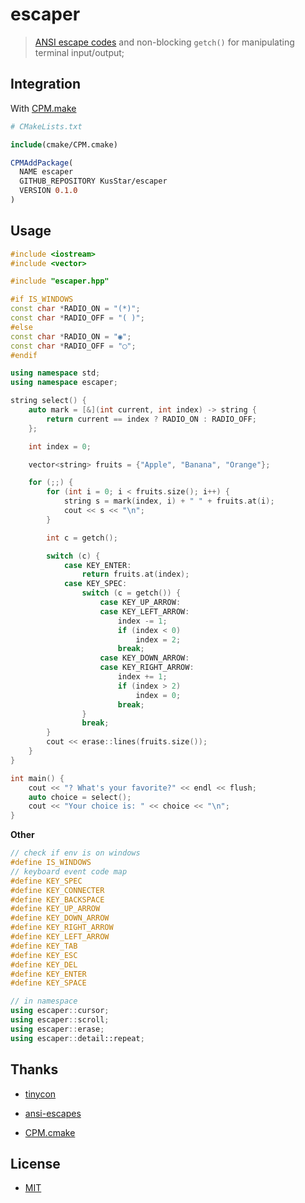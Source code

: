 # escaper

> [ANSI escape codes](http://www.termsys.demon.co.uk/vtansi.htm) and non-blocking `getch()` for manipulating terminal input/output;

## Integration

With [CPM.make](https://github.com/TheLartians/CPM.cmake)

```cmake
# CMakeLists.txt

include(cmake/CPM.cmake)

CPMAddPackage(
  NAME escaper
  GITHUB_REPOSITORY KusStar/escaper
  VERSION 0.1.0
)
```

## Usage

```cpp
#include <iostream>
#include <vector>

#include "escaper.hpp"

#if IS_WINDOWS
const char *RADIO_ON = "(*)";
const char *RADIO_OFF = "( )";
#else
const char *RADIO_ON = "◉";
const char *RADIO_OFF = "◯";
#endif

using namespace std;
using namespace escaper;

string select() {
    auto mark = [&](int current, int index) -> string {
        return current == index ? RADIO_ON : RADIO_OFF;
    };

    int index = 0;

    vector<string> fruits = {"Apple", "Banana", "Orange"};

    for (;;) {
        for (int i = 0; i < fruits.size(); i++) {
            string s = mark(index, i) + " " + fruits.at(i);
            cout << s << "\n";
        }

        int c = getch();

        switch (c) {
            case KEY_ENTER:
                return fruits.at(index);
            case KEY_SPEC:
                switch (c = getch()) {
                    case KEY_UP_ARROW:
                    case KEY_LEFT_ARROW:
                        index -= 1;
                        if (index < 0)
                            index = 2;
                        break;
                    case KEY_DOWN_ARROW:
                    case KEY_RIGHT_ARROW:
                        index += 1;
                        if (index > 2)
                            index = 0;
                        break;
                }
                break;
        }
        cout << erase::lines(fruits.size());
    }
}

int main() {
    cout << "? What's your favorite?" << endl << flush;
    auto choice = select();
    cout << "Your choice is: " << choice << "\n";
}
```

**Other**

```cpp
// check if env is on windows
#define IS_WINDOWS
// keyboard event code map
#define KEY_SPEC
#define KEY_CONNECTER
#define KEY_BACKSPACE
#define KEY_UP_ARROW
#define KEY_DOWN_ARROW
#define KEY_RIGHT_ARROW
#define KEY_LEFT_ARROW
#define KEY_TAB
#define KEY_ESC
#define KEY_DEL
#define KEY_ENTER
#define KEY_SPACE

// in namespace
using escaper::cursor;
using escaper::scroll;
using escaper::erase;
using escaper::detail::repeat;
```

## Thanks

- [tinycon](https://sourceforge.net/projects/tinycon)

- [ansi-escapes](https://github.com/sindresorhus/ansi-escapes)

- [CPM.cmake](https://github.com/TheLartians/CPM.cmake)

## License

- [MIT](LICENSE)
